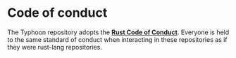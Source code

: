 # Code of conduct

The Typhoon repository adopts the
**[Rust Code of Conduct]**. Everyone is held to the same standard of conduct
when interacting in these repositories as if they were rust-lang repositories.

[Rust Code of Conduct]: https://www.rust-lang.org/policies/code-of-conduct
<!-- Auto-update: 2025-10-11T12:54:44.390609 -->
